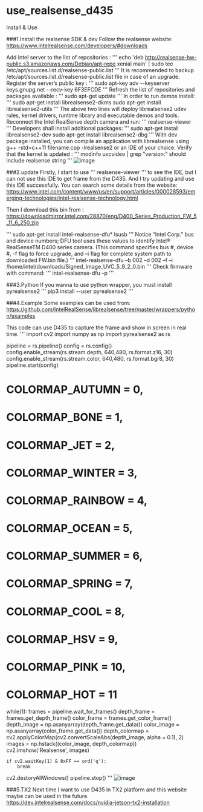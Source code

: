# use_realsense_d435
Install &amp; Use

###1.Install the realsense SDK & dev
Follow the realsense website: https://www.intelrealsense.com/developers/#downloads

Add Intel server to the list of repositories :
'''
echo 'deb http://realsense-hw-public.s3.amazonaws.com/Debian/apt-repo xenial main' | sudo tee /etc/apt/sources.list.d/realsense-public.list
'''
It is recommended to backup /etc/apt/sources.list.d/realsense-public.list file in case of an upgrade.
Register the server’s public key :
'''
sudo apt-key adv --keyserver keys.gnupg.net --recv-key 6F3EFCDE
'''
Refresh the list of repositories and packages available :
'''
sudo apt-get update
'''
In order to run demos install:
'''
sudo apt-get install librealsense2-dkms
sudo apt-get install librealsense2-utils
'''
The above two lines will deploy librealsense2 udev rules, kernel drivers, runtime library and executable demos and tools. Reconnect the Intel RealSense depth camera and run:
'''
realsense-viewer
'''
Developers shall install additional packages:
'''
sudo apt-get install librealsense2-dev
sudo apt-get install librealsense2-dbg
'''
With dev package installed, you can compile an application with librealsense using g++ -std=c++11 filename.cpp -lrealsense2 or an IDE of your choice.
Verify that the kernel is updated :
'''
modinfo uvcvideo | grep "version:" should include realsense string
'''
![image]()

###2.update
Firstly, I start to use 
'''
realsense-viewer
'''
to see the IDE, but I can not use this IDE to get frame from the D435.
And I try updating and use this IDE successfully. You can search some details from the website:
https://www.intel.com/content/www/us/en/support/articles/000028593/emerging-technologies/intel-realsense-technology.html

Then I download this bin from :
https://downloadmirror.intel.com/28870/eng/D400_Series_Production_FW_5_11_6_250.zip

'''
sudo apt-get install intel-realsense-dfu*
lsusb
'''
Notice “Intel Corp.” bus and device numbers; DFU tool uses these values to identify Intel® RealSenseTM D400 series camera.
(This command specifies bus #, device #, -f flag to force upgrade, and –i flag for complete system path to downloaded FW.bin file.)
'''
intel-realsense-dfu –b 002 –d 002 –f –i /home/intel/downloads/Signed_Image_UVC_5_9_2_0.bin
'''
Check firmware with command:
'''
intel-realsense-dfu –p 
'''

###3.Python
If you wanna to use python wrapper, you must install pyrealsense2
'''
pip3 install --user pyrealsense2
'''


###4.Example
Some examples can be used from:
https://github.com/IntelRealSense/librealsense/tree/master/wrappers/python/examples

This code can use D435 to capture the frame and show in screen in real time.
'''
import cv2
import numpy as np
import pyrealsense2 as rs


pipeline = rs.pipeline()
config = rs.config()
config.enable_stream(rs.stream.depth, 640,480, rs.format.z16, 30)
config.enable_stream(rs.stream.color, 640,480, rs.format.bgr8, 30)
pipeline.start(config)

# COLORMAP_AUTUMN = 0,
# COLORMAP_BONE = 1,
# COLORMAP_JET = 2,
# COLORMAP_WINTER = 3,
# COLORMAP_RAINBOW = 4,
# COLORMAP_OCEAN = 5,
# COLORMAP_SUMMER = 6,
# COLORMAP_SPRING = 7,
# COLORMAP_COOL = 8,
# COLORMAP_HSV = 9,
# COLORMAP_PINK = 10,
# COLORMAP_HOT = 11


while(1):
    frames = pipeline.wait_for_frames()
    depth_frame = frames.get_depth_frame()
    color_frame = frames.get_color_frame()
    depth_image = np.asanyarray(depth_frame.get_data())
    color_image = np.asanyarray(color_frame.get_data())
    depth_colormap = cv2.applyColorMap(cv2.convertScaleAbs(depth_image, alpha = 0.1), 2)
    images = np.hstack((color_image, depth_colormap))
    cv2.imshow('Realsense', images)


    if cv2.waitKey(1) & 0xFF == ord('q'):
        break

cv2.destoryAllWindows()
pipeline.stop()
'''
![image]()

###5.TX2
Next time I want to use D435 in TX2 platform and this website maybe can be used in the future.
https://dev.intelrealsense.com/docs/nvidia-jetson-tx2-installation
